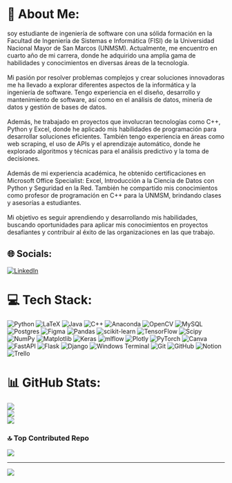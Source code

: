 # 💫 About Me:
soy estudiante de ingeniería de software con una sólida formación en la Facultad de Ingeniería de Sistemas e Informática (FISI) de la Universidad Nacional Mayor de San Marcos (UNMSM). Actualmente, me encuentro en cuarto año de mi carrera, donde he adquirido una amplia gama de habilidades y conocimientos en diversas áreas de la tecnología.<br><br>Mi pasión por resolver problemas complejos y crear soluciones innovadoras me ha llevado a explorar diferentes aspectos de la informática y la ingeniería de software. Tengo experiencia en el diseño, desarrollo y mantenimiento de software, así como en el análisis de datos, minería de datos y gestión de bases de datos.<br><br>Además, he trabajado en proyectos que involucran tecnologías como C++, Python y Excel, donde he aplicado mis habilidades de programación para desarrollar soluciones eficientes. También tengo experiencia en áreas como web scraping, el uso de APIs y el aprendizaje automático, donde he explorado algoritmos y técnicas para el análisis predictivo y la toma de decisiones.<br><br>Además de mi experiencia académica, he obtenido certificaciones en Microsoft Office Specialist: Excel, Introducción a la Ciencia de Datos con Python y Seguridad en la Red. También he compartido mis conocimientos como profesor de programación en C++ para la UNMSM, brindando clases y asesorías a estudiantes.<br><br>Mi objetivo es seguir aprendiendo y desarrollando mis habilidades, buscando oportunidades para aplicar mis conocimientos en proyectos desafiantes y contribuir al éxito de las organizaciones en las que trabajo.


## 🌐 Socials:
[![LinkedIn](https://img.shields.io/badge/LinkedIn-%230077B5.svg?logo=linkedin&logoColor=white)](https://linkedin.com/in/www.linkedin.com/in/kevin-tupac-agüero) 

# 💻 Tech Stack:
![Python](https://img.shields.io/badge/python-3670A0?style=for-the-badge&logo=python&logoColor=ffdd54) ![LaTeX](https://img.shields.io/badge/latex-%23008080.svg?style=for-the-badge&logo=latex&logoColor=white) ![Java](https://img.shields.io/badge/java-%23ED8B00.svg?style=for-the-badge&logo=openjdk&logoColor=white) ![C++](https://img.shields.io/badge/c++-%2300599C.svg?style=for-the-badge&logo=c%2B%2B&logoColor=white) ![Anaconda](https://img.shields.io/badge/Anaconda-%2344A833.svg?style=for-the-badge&logo=anaconda&logoColor=white) ![OpenCV](https://img.shields.io/badge/opencv-%23white.svg?style=for-the-badge&logo=opencv&logoColor=white) ![MySQL](https://img.shields.io/badge/mysql-4479A1.svg?style=for-the-badge&logo=mysql&logoColor=white) ![Postgres](https://img.shields.io/badge/postgres-%23316192.svg?style=for-the-badge&logo=postgresql&logoColor=white) ![Figma](https://img.shields.io/badge/figma-%23F24E1E.svg?style=for-the-badge&logo=figma&logoColor=white) ![Pandas](https://img.shields.io/badge/pandas-%23150458.svg?style=for-the-badge&logo=pandas&logoColor=white) ![scikit-learn](https://img.shields.io/badge/scikit--learn-%23F7931E.svg?style=for-the-badge&logo=scikit-learn&logoColor=white) ![TensorFlow](https://img.shields.io/badge/TensorFlow-%23FF6F00.svg?style=for-the-badge&logo=TensorFlow&logoColor=white) ![Scipy](https://img.shields.io/badge/SciPy-%230C55A5.svg?style=for-the-badge&logo=scipy&logoColor=%white) ![NumPy](https://img.shields.io/badge/numpy-%23013243.svg?style=for-the-badge&logo=numpy&logoColor=white) ![Matplotlib](https://img.shields.io/badge/Matplotlib-%23ffffff.svg?style=for-the-badge&logo=Matplotlib&logoColor=black) ![Keras](https://img.shields.io/badge/Keras-%23D00000.svg?style=for-the-badge&logo=Keras&logoColor=white) ![mlflow](https://img.shields.io/badge/mlflow-%23d9ead3.svg?style=for-the-badge&logo=numpy&logoColor=blue) ![Plotly](https://img.shields.io/badge/Plotly-%233F4F75.svg?style=for-the-badge&logo=plotly&logoColor=white) ![PyTorch](https://img.shields.io/badge/PyTorch-%23EE4C2C.svg?style=for-the-badge&logo=PyTorch&logoColor=white) ![Canva](https://img.shields.io/badge/Canva-%2300C4CC.svg?style=for-the-badge&logo=Canva&logoColor=white) ![FastAPI](https://img.shields.io/badge/FastAPI-005571?style=for-the-badge&logo=fastapi) ![Flask](https://img.shields.io/badge/flask-%23000.svg?style=for-the-badge&logo=flask&logoColor=white) ![Django](https://img.shields.io/badge/django-%23092E20.svg?style=for-the-badge&logo=django&logoColor=white) ![Windows Terminal](https://img.shields.io/badge/Windows%20Terminal-%234D4D4D.svg?style=for-the-badge&logo=windows-terminal&logoColor=white) ![Git](https://img.shields.io/badge/git-%23F05033.svg?style=for-the-badge&logo=git&logoColor=white) ![GitHub](https://img.shields.io/badge/github-%23121011.svg?style=for-the-badge&logo=github&logoColor=white) ![Notion](https://img.shields.io/badge/Notion-%23000000.svg?style=for-the-badge&logo=notion&logoColor=white) ![Trello](https://img.shields.io/badge/Trello-%23026AA7.svg?style=for-the-badge&logo=Trello&logoColor=white)
# 📊 GitHub Stats:
![](https://github-readme-stats.vercel.app/api?username=Kev-1729&theme=default&hide_border=false&include_all_commits=true&count_private=true)<br/>
![](https://github-readme-streak-stats.herokuapp.com/?user=Kev-1729&theme=default&hide_border=false)<br/>
![](https://github-readme-stats.vercel.app/api/top-langs/?username=Kev-1729&theme=default&hide_border=false&include_all_commits=true&count_private=true&layout=compact)

### 🔝 Top Contributed Repo
![](https://github-contributor-stats.vercel.app/api?username=Kev-1729&limit=5&theme=default&combine_all_yearly_contributions=true)

---
[![](https://visitcount.itsvg.in/api?id=Kev-1729&icon=0&color=0)](https://visitcount.itsvg.in)

<!-- Proudly created with GPRM ( https://gprm.itsvg.in ) -->
